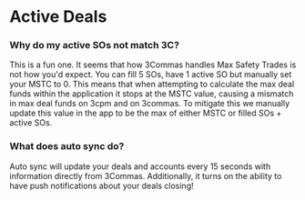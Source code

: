 # Active Deals

### Why do my active SOs not match 3C?

This is a fun one. It seems that how 3Commas handles Max Safety Trades is not how you'd expect. You can fill 5 SOs, have 1 active SO but manually set your MSTC to 0. This means that when attempting to calculate the max deal funds within the application it stops at the MSTC value, causing a mismatch in max deal funds on 3cpm and on 3commas. To mitigate this we manually update this value in the app to be the max of either MSTC or filled SOs + active SOs.

### What does auto sync do?

Auto sync will update your deals and accounts every 15 seconds with information directly from 3Commas. Additionally, it turns on the ability to have push notifications about your deals closing!


